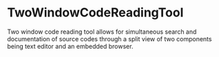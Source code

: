 # TwoWindowCodeReadingTool

Two window code reading tool allows for simultaneous search and documentation of source codes through a split view of two components being text editor and an embedded browser.
